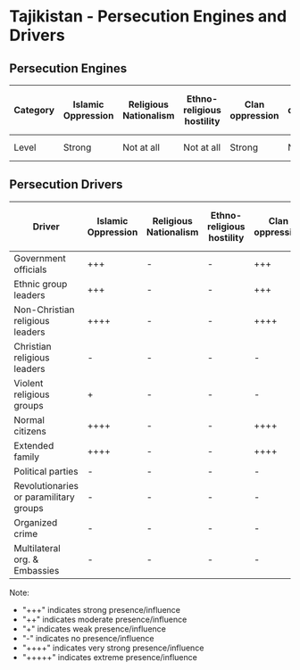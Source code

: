 # Tajikistan - Persecution Engines and Drivers

## Persecution Engines

| Category | Islamic Oppression | Religious Nationalism | Ethno-religious hostility | Clan oppression | Christian denominational oppression | Communist and post-Communist oppression | Secular intolerance | Dictatorial paranoia | Organized corruption and crime |
|----------|-------------------|----------------------|---------------------------|-----------------|-------------------------------------|------------------------------------------|---------------------|---------------------|------------------------------|
| Level | Strong | Not at all | Not at all | Strong | Not at all | Not at all | Not at all | Very strong | Not at all |

## Persecution Drivers

| Driver | Islamic Oppression | Religious Nationalism | Ethno-religious hostility | Clan oppression | Christian denominational oppression | Communist and post-Communist oppression | Secular intolerance | Dictatorial paranoia | Organized corruption and crime |
|--------|-------------------|----------------------|---------------------------|-----------------|-------------------------------------|------------------------------------------|---------------------|---------------------|------------------------------|
| Government officials | +++ | - | - | +++ | - | - | - | +++++ | - |
| Ethnic group leaders | +++ | - | - | +++ | - | - | - | - | - |
| Non-Christian religious leaders | ++++ | - | - | ++++ | - | - | - | - | - |
| Christian religious leaders | - | - | - | - | - | - | - | - | - |
| Violent religious groups | + | - | - | - | - | - | - | - | - |
| Normal citizens | ++++ | - | - | ++++ | - | - | - | +++ | - |
| Extended family | ++++ | - | - | ++++ | - | - | - | - | - |
| Political parties | - | - | - | - | - | - | - | ++++ | - |
| Revolutionaries or paramilitary groups | - | - | - | - | - | - | - | - | - |
| Organized crime | - | - | - | - | - | - | - | - | - |
| Multilateral org. & Embassies | - | - | - | - | - | - | - | - | - |

Note: 
- "+++" indicates strong presence/influence
- "++" indicates moderate presence/influence
- "+" indicates weak presence/influence
- "-" indicates no presence/influence
- "++++" indicates very strong presence/influence
- "+++++" indicates extreme presence/influence